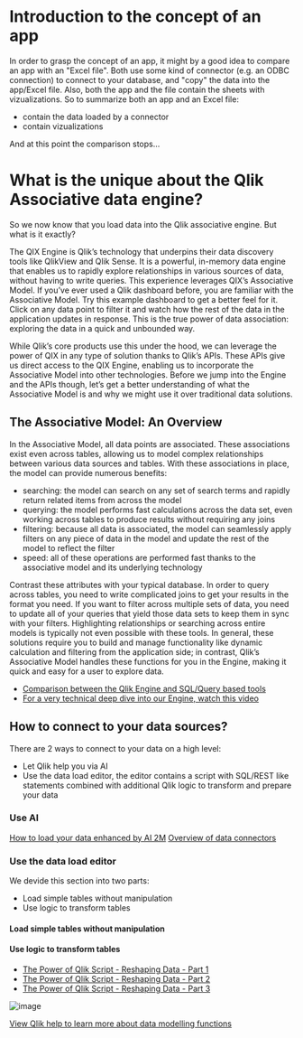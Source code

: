
# Introduction to the concept of an app
In order to grasp the concept of an app, it might by a good idea to compare an app with an "Excel file". Both use some kind of connector (e.g. an ODBC connection) to connect to your database, and "copy" the data into the app/Excel file. Also, both the app and the file contain the sheets with vizualizations. So to summarize both an app and an Excel file:
- contain the data loaded by a connector
- contain vizualizations

And at this point the comparison stops...

# What is the unique about the Qlik Associative data engine?
So we now know that you load data into the Qlik associative engine. But what is it exactly? 

The QIX Engine is Qlik’s technology that underpins their data discovery tools like QlikView and Qlik Sense. It is a powerful, in-memory data engine that enables us to rapidly explore relationships in various sources of data, without having to write queries. This experience leverages QIX’s Associative Model. If you’ve ever used a Qlik dashboard before, you are familiar with the Associative Model. Try this example dashboard to get a better feel for it. Click on any data point to filter it and watch how the rest of the data in the application updates in response. This is the true power of data association: exploring the data in a quick and unbounded way.

While Qlik’s core products use this under the hood, we can leverage the power of QIX in any type of solution thanks to Qlik’s APIs. These APIs give us direct access to the QIX Engine, enabling us to incorporate the Associative Model into other technologies. Before we jump into the Engine and the APIs though, let’s get a better understanding of what the Associative Model is and why we might use it over traditional data solutions.

## The Associative Model: An Overview
In the Associative Model, all data points are associated. These associations exist even across tables, allowing us to model complex relationships between various data sources and tables. With these associations in place, the model can provide numerous benefits:
- searching: the model can search on any set of search terms and rapidly return related items from across the model
- querying: the model performs fast calculations across the data set, even working across tables to produce results without requiring any joins
- filtering: because all data is associated, the model can seamlessly apply filters on any piece of data in the model and update the rest of the model to reflect the filter
- speed: all of these operations are performed fast thanks to the associative model and its underlying technology

Contrast these attributes with your typical database. In order to query across tables, you need to write complicated joins to get your results in the format you need. If you want to filter across multiple sets of data, you need to update all of your queries that yield those data sets to keep them in sync with your filters. Highlighting relationships or searching across entire models is typically not even possible with these tools. In general, these solutions require you to build and manage functionality like dynamic calculation and filtering from the application side; in contrast, Qlik’s Associative Model handles these functions for you in the Engine, making it quick and easy for a user to explore data.

- [Comparison between the Qlik Engine and SQL/Query based tools](https://youtu.be/wlkML7Hys6o?t=4)
- [For a very technical deep dive into our Engine, watch this video](https://youtu.be/wevhFK_AID8?t=163)

## How to connect to your data sources?
There are 2 ways to connect to your data on a high level:
- Let Qlik help you via AI
- Use the data load editor, the editor contains a script with SQL/REST like statements combined with additional Qlik logic to transform and prepare your data

### Use AI
[How to load your data enhanced by AI 2M](https://youtu.be/b2wFIjqV8U8)
[Overview of data connectors](https://youtu.be/SUN4P9FQwhQ)

### Use the data load editor
We devide this section into two parts:
- Load simple tables without manipulation
- Use logic to transform tables

#### Load simple tables without manipulation

#### Use logic to transform tables

- [The Power of Qlik Script - Reshaping Data - Part 1](https://youtu.be/xkBFyNys1LI)
- [The Power of Qlik Script - Reshaping Data - Part 2](https://youtu.be/YjATejfEOxc)
- [The Power of Qlik Script - Reshaping Data - Part 3](https://youtu.be/dhJv4A2eQz8)

![image](https://user-images.githubusercontent.com/12411165/227707170-8ea253cd-b10f-45ca-959a-115657d30721.png)

[View Qlik help to learn more about data modelling functions](https://help.qlik.com/en-US/sense/November2022/Subsystems/Hub/Content/Sense_Hub/DataModeling/best-practices-data-modeling.htm)




